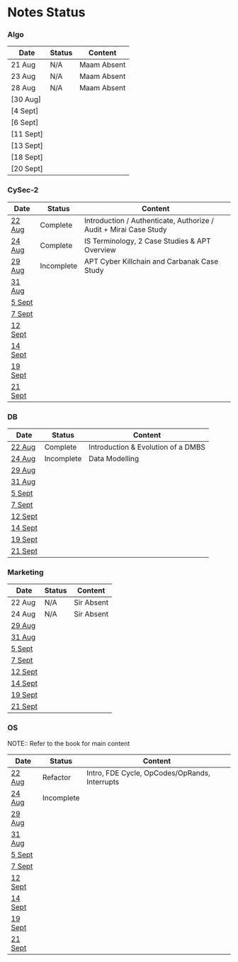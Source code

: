 # Notes Status

### Algo

| Date    | Status | Content     |
| ------- | ------ | ----------- |
| 21 Aug  | N/A    | Maam Absent |
| 23 Aug  | N/A    | Maam Absent |
| 28 Aug  | N/A    | Maam Absent |
| [30 Aug]  |        |             |
| [4 Sept]  |        |             |
| [6 Sept]  |        |             |
| [11 Sept] |        |             |
| [13 Sept] |        |             |
| [18 Sept] |        |             |
| [20 Sept] |        |             |

### CySec-2

| Date                                                  | Status     | Content                                                            |
| ----------------------------------------------------- | ---------- | ------------------------------------------------------------------ |
| [22 Aug](CySec-2/CySec2%2022%20August,%202023.md)     | Complete   | Introduction / Authenticate, Authorize / Audit  + Mirai Case Study |
| [24 Aug](CySec-2/CySec2%2024%20August,%202023.md)     | Complete   | IS Terminology, 2 Case Studies & APT Overview                      |
| [29 Aug](CySec-2/CySec2%2029%20August,%202023.md)     | Incomplete | APT Cyber Killchain and Carbanak Case Study                        |
| [31 Aug](CySec-2/CySec2%2031%20August,%202023.md)     |            |                                                                    |
| [5 Sept](CySec-2/CySec2%205%20September,%202023.md)   |            |                                                                    |
| [7 Sept](CySec-2/CySec2%207%20September,%202023.md)   |            |                                                                    |
| [12 Sept](CySec-2/CySec2%2012%20September,%202023.md) |            |                                                                    |
| [14 Sept](CySec-2/CySec2%2014%20September,%202023.md) |            |                                                                    |
| [19 Sept](CySec-2/CySec2%2019%20September,%202023.md) |            |                                                                    |
| [21 Sept](CySec-2/CySec2%2021%20September,%202023.md) |            |                                                                    |

### DB

| Date                                         | Status     | Content                            |
| -------------------------------------------- | ---------- | ---------------------------------- |
| [22 Aug](DB/DB%2022%20August,%202023.md)     | Complete   | Introduction & Evolution of a DMBS |
| [24 Aug](DB/DB%2024%20August,%202023.md)     | Incomplete | Data Modelling                     |
| [29 Aug](DB/DB%2029%20August,%202023.md)     |            |                                    |
| [31 Aug](DB/DB%2031%20August,%202023.md)     |            |                                    |
| [5 Sept](DB/DB%205%20September,%202023.md)   |            |                                    |
| [7 Sept](DB/DB%207%20September,%202023.md)   |            |                                    |
| [12 Sept](DB/DB%2012%20September,%202023.md) |            |                                    |
| [14 Sept](DB/DB%2014%20September,%202023.md) |            |                                    |
| [19 Sept](DB/DB%2019%20September,%202023.md) |            |                                    |
| [21 Sept](DB/DB%2021%20September,%202023.md) |            |                                    |

### Marketing

| Date                                                       | Status | Content    |
| ---------------------------------------------------------- | ------ | ---------- |
| 22 Aug                                                     | N/A    | Sir Absent |
| 24 Aug                                                     | N/A    | Sir Absent |
| [29 Aug](Marketing/Marketing%2029%20August,%202023.md)     |        |            |
| [31 Aug](Marketing/Marketing%2031%20August,%202023.md)     |        |            |
| [5 Sept](Marketing/Marketing%205%20September,%202023.md)   |        |            |
| [7 Sept](Marketing/Marketing%207%20September,%202023.md)   |        |            |
| [12 Sept](Marketing/Marketing%2012%20September,%202023.md) |        |            |
| [14 Sept](Marketing/Marketing%2014%20September,%202023.md) |        |            |
| [19 Sept](Marketing/Marketing%2019%20September,%202023.md) |        |            |
| [21 Sept](Marketing/Marketing%2021%20September,%202023.md) |        |            |

### OS

NOTE:: Refer to the book for main content

| Date   | Status     | Content                                       |
| ------ | ---------- | --------------------------------------------- |
| [22 Aug](OS/OS%2022%20August,%202023.md) | Refactor   | Intro, FDE Cycle, OpCodes/OpRands, Interrupts |
| [24 Aug](OS/OS%2024%20August,%202023.md) | Incomplete |                                               |
| [29 Aug](OS/OS%2029%20August,%202023.md)  |            |                                                                    |
| [31 Aug](OS/OS%2031%20August,%202023.md)  |            |                                                                    |
| [5 Sept](OS/OS%205%20September,%202023.md)  |            |                                                                    |
| [7 Sept](OS/OS%207%20September,%202023.md)  |            |                                                                    |
| [12 Sept](OS/OS%2012%20September,%202023.md) |            |                                                                    |
| [14 Sept](OS/OS%2014%20September,%202023.md) |            |                                                                    |
| [19 Sept](OS/OS%2019%20September,%202023.md) |            |                                                                    |
| [21 Sept](OS/OS%2021%20September,%202023.md) |            |                                                                    |
